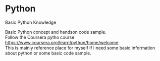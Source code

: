 # Python
Basic Python Knowledge

Basic Python concept and handson code sample. <br/>
Follow the Coursera pytho course https://www.coursera.org/learn/python/home/welcome <br/>
This is mainly reference place for myself if I need some basic information about python or some basic code sample. 

